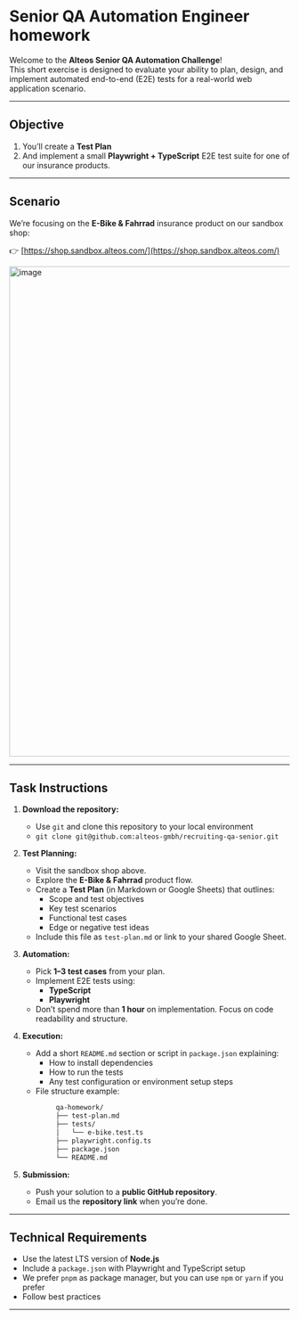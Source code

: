 # Senior QA Automation Engineer homework

Welcome to the **Alteos Senior QA Automation Challenge**!  
This short exercise is designed to evaluate your ability to plan, design, and implement automated end-to-end (E2E) tests for a real-world web application scenario.

---

## Objective

1. You’ll create a **Test Plan**
2. And implement a small **Playwright + TypeScript** E2E test suite for one of our insurance products.

---

## Scenario

We’re focusing on the **E-Bike & Fahrrad** insurance product on our sandbox shop:

👉 [https://shop.sandbox.alteos.com/](https://shop.sandbox.alteos.com/)

<img width="1406" height="880" alt="image" src="https://github.com/user-attachments/assets/5dcf2092-b3b6-45bb-92e7-1b2040177f18" />

---

## Task Instructions

1. **Download the repository:**

   - Use `git` and clone this repository to your local environment
   - `git clone git@github.com:alteos-gmbh/recruiting-qa-senior.git`

2. **Test Planning:**

   - Visit the sandbox shop above.
   - Explore the **E-Bike & Fahrrad** product flow.
   - Create a **Test Plan** (in Markdown or Google Sheets) that outlines:
     - Scope and test objectives
     - Key test scenarios
     - Functional test cases
     - Edge or negative test ideas
   - Include this file as `test-plan.md` or link to your shared Google Sheet.

3. **Automation:**

   - Pick **1–3 test cases** from your plan.
   - Implement E2E tests using:
     - **TypeScript**
     - **Playwright**
   - Don’t spend more than **1 hour** on implementation. Focus on code readability and structure.

4. **Execution:**

   - Add a short `README.md` section or script in `package.json` explaining:
     - How to install dependencies
     - How to run the tests
     - Any test configuration or environment setup steps
   - File structure example:
     ```bash
          qa-homework/
          ├── test-plan.md
          ├── tests/
          │   └── e-bike.test.ts
          ├── playwright.config.ts
          ├── package.json
          └── README.md
     ```

5. **Submission:**
   - Push your solution to a **public GitHub repository**.
   - Email us the **repository link** when you’re done.

---

## Technical Requirements

- Use the latest LTS version of **Node.js**
- Include a `package.json` with Playwright and TypeScript setup
- We prefer `pnpm` as package manager, but you can use `npm` or `yarn` if you prefer
- Follow best practices

---
